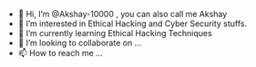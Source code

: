 - 👋 Hi, I’m @Akshay-10000 , you can also call me Akshay
- 👀 I’m interested in Ethical Hacking and Cyber Security stuffs.
- 🌱 I’m currently learning Ethical Hacking Techniques
- 💞️ I’m looking to collaborate on ...
- 📫 How to reach me ...

<!---
Akshay-10000/Akshay-10000 is a ✨ special ✨ repository because its `README.md` (this file) appears on your GitHub profile.
You can click the Preview link to take a look at your changes.
--->
